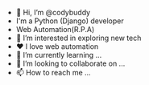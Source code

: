 - 👋 Hi, I’m @codybuddy
- I'm a Python (Django) developer
- Web Automation(R.P.A)
- 👀 I’m interested in exploring new tech
- ❤️ I love web automation
- 🌱 I’m currently learning ...
- 💞️ I’m looking to collaborate on ...
- 📫 How to reach me ...

<!---
codybuddy/codybuddy is a ✨ special ✨ repository because its `README.md` (this file) appears on your GitHub profile.
You can click the Preview link to take a look at your changes.
--->
